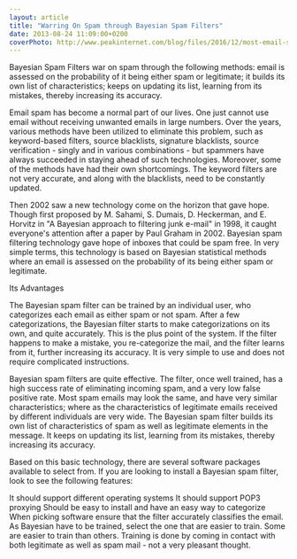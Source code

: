 ```yaml
---
layout: article
title: "Warring On Spam through Bayesian Spam Filters"
date: 2013-08-24 11:09:00+0200
coverPhoto: http://www.peakinternet.com/blog/files/2016/12/most-email-spam-2015-Pir-1024x538.jpg
---
```



Bayesian Spam Filters war on spam through the following methods: email is assessed on the probability of it being either spam or legitimate; it builds its own list of characteristics; keeps on updating its list, learning from its mistakes, thereby increasing its accuracy.

Email spam has become a normal part of our lives. One just cannot use email without receiving unwanted emails in large numbers. Over the years, various methods have been utilized to eliminate this problem, such as keyword-based filters, source blacklists, signature blacklists, source verification - singly and in various combinations - but spammers have always succeeded in staying ahead of such technologies. Moreover, some of the methods have had their own shortcomings. The keyword filters are not very accurate, and along with the blacklists, need to be constantly updated.

Then 2002 saw a new technology come on the horizon that gave hope. Though first proposed by M. Sahami, S. Dumais, D. Heckerman, and E. Horvitz in "A Bayesian approach to filtering junk e-mail" in 1998, it caught everyone's attention after a paper by Paul Graham in 2002. Bayesian spam filtering technology gave hope of inboxes that could be spam free. In very simple terms, this technology is based on Bayesian statistical methods where an email is assessed on the probability of its being either spam or legitimate.

Its Advantages

The Bayesian spam filter can be trained by an individual user, who categorizes each email as either spam or not spam. After a few categorizations, the Bayesian filter starts to make categorizations on its own, and quite accurately. This is the plus point of the system. If the filter happens to make a mistake, you re-categorize the mail, and the filter learns from it, further increasing its accuracy. It is very simple to use and does not require complicated instructions.

Bayesian spam filters are quite effective. The filter, once well trained, has a high success rate of eliminating incoming spam, and a very low false positive rate. Most spam emails may look the same, and have very similar characteristics; where as the characteristics of legitimate emails received by different individuals are very wide. The Bayesian spam filter builds its own list of characteristics of spam as well as legitimate elements in the message. It keeps on updating its list, learning from its mistakes, thereby increasing its accuracy.

Based on this basic technology, there are several software packages available to select from. If you are looking to install a Bayesian spam filter, look to see the following features:

It should support different operating systems
It should support POP3 proxying
Should be easy to install and have an easy way to categorize
When picking software ensure that the filter accurately classifies the email. As Bayesian have to be trained, select the one that are easier to train. Some are easier to train than others. Training is done by coming in contact with both legitimate as well as spam mail - not a very pleasant thought.